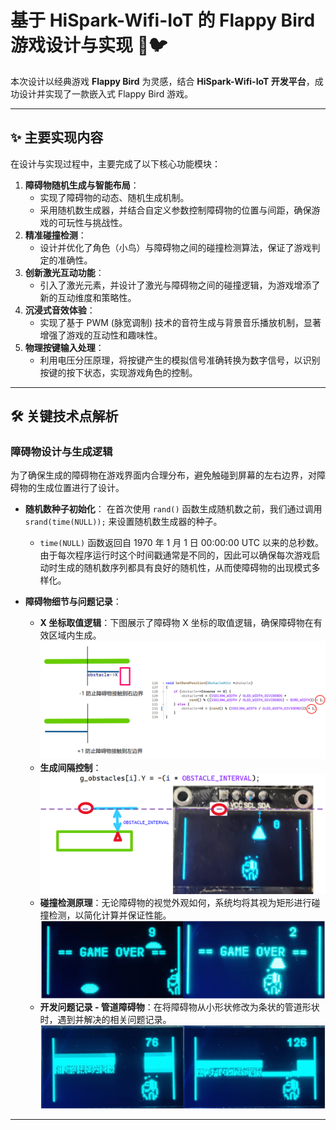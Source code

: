 # 基于 HiSpark-Wifi-IoT 的 Flappy Bird 游戏设计与实现 🚀🐦

本次设计以经典游戏 **Flappy Bird** 为灵感，结合 **HiSpark-Wifi-IoT 开发平台**，成功设计并实现了一款嵌入式 Flappy Bird 游戏。

---

## ✨ 主要实现内容

在设计与实现过程中，主要完成了以下核心功能模块：

1.  **障碍物随机生成与智能布局**：
    *   实现了障碍物的动态、随机生成机制。
    *   采用随机数生成器，并结合自定义参数控制障碍物的位置与间距，确保游戏的可玩性与挑战性。
2.  **精准碰撞检测**：
    *   设计并优化了角色（小鸟）与障碍物之间的碰撞检测算法，保证了游戏判定的准确性。
3.  **创新激光互动功能**：
    *   引入了激光元素，并设计了激光与障碍物之间的碰撞逻辑，为游戏增添了新的互动维度和策略性。
4.  **沉浸式音效体验**：
    *   实现了基于 PWM (脉宽调制) 技术的音符生成与背景音乐播放机制，显著增强了游戏的互动性和趣味性。
5.  **物理按键输入处理**：
    *   利用电压分压原理，将按键产生的模拟信号准确转换为数字信号，以识别按键的按下状态，实现游戏角色的控制。

---

## 🛠️ 关键技术点解析

### 障碍物设计与生成逻辑

为了确保生成的障碍物在游戏界面内合理分布，避免触碰到屏幕的左右边界，对障碍物的生成位置进行了设计。

*   **随机数种子初始化**：
    在首次使用 `rand()` 函数生成随机数之前，我们通过调用 `srand(time(NULL));` 来设置随机数生成器的种子。
    *   `time(NULL)` 函数返回自 1970 年 1 月 1 日 00:00:00 UTC 以来的总秒数。由于每次程序运行时这个时间戳通常是不同的，因此可以确保每次游戏启动时生成的随机数序列都具有良好的随机性，从而使障碍物的出现模式多样化。

*   **障碍物细节与问题记录**：
    *   **X 坐标取值逻辑**：下图展示了障碍物 X 坐标的取值逻辑，确保障碍物在有效区域内生成。
        ![障碍物X坐标取值逻辑示意图](./d1c3dbdf6d1222dd395ce429c98a9c14.png)
    *   **生成间隔控制**：
        ![障碍物生成间隔控制示意图](./24e6791da2dce4cba507b2d3c2c41b0d.png)
    *   **碰撞检测原理**：无论障碍物的视觉外观如何，系统均将其视为矩形进行碰撞检测，以简化计算并保证性能。
        ![碰撞检测矩形示意图](./1edea4ee52991cd503ff55678413ab18.png)
    *   **开发问题记录 - 管道障碍物**：在将障碍物从小形状修改为条状的管道形状时，遇到并解决的相关问题记录。
        ![管道障碍物问题记录](./59b84cd05d52a8213049445ab9b28f33.png)

---